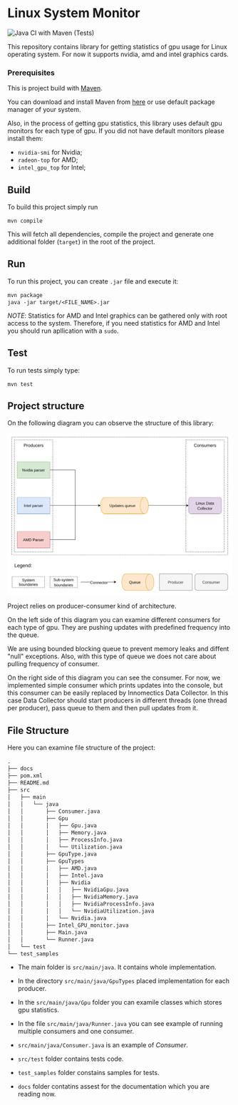 # Linux System Monitor

![Java CI with Maven (Tests)](https://github.com/AlisaMartyanova/Linux_System_Monitor/workflows/maven.yml/badge.svg)

This repository contains library for getting statistics of gpu usage for Linux operating system. For now it supports nvidia, amd and intel graphics cards.

### Prerequisites

This is project build with [Maven](https://maven.apache.org/).

You can download and install Maven from [here](https://maven.apache.org/download.cgi)
or use default package manager of your system.

Also, in the process of getting gpu statistics, this library uses default gpu monitors for each type of gpu. If you did not have default monitors please install them:

+ `nvidia-smi` for Nvidia;
+ `radeon-top` for AMD;
+ `intel_gpu_top` for Intel;

## Build

To build this project simply run

```
mvn compile
```

This will fetch all dependencies, compile the project and generate one additional 
folder (`target`) in the root of the project.

## Run

To run this project, you can create `.jar` file and execute it:

``` 
mvn package
java -jar target/<FILE_NAME>.jar
```

*NOTE*: Statistics for AMD and Intel graphics can be gathered only with root access to the system. Therefore, if you need statistics for AMD and Intel you should run apllication with a `sudo`.

## Test

To run tests simply type:

``` 
mvn test
```

## Project structure

On the following diagram you can observe the structure of this library:

![System structure](./docs/Structure.png)

Project relies on producer-consumer kind of architecture. 

On the left side of this diagram you can examine different consumers for each type of gpu. They are pushing updates with predefined frequency into the queue. 

We are using bounded blocking queue to prevent memory leaks and diffent "null" exceptions. Also, with this type of queue we does not care about pulling frequency of consumer. 

On the right side of this diagram you can see the consumer. For now, we implemented simple consumer which prints updates into the console, but this consumer can be easily replaced by Innomectics Data Collector. In this case Data Collector should start producers in different threads (one thread per producer), pass queue to them and then pull updates from it.

## File Structure

Here you can examine file structure of the project:

```
.
├── docs
├── pom.xml
├── README.md
├── src
│   ├── main
│   │   └── java
│   │       ├── Consumer.java
│   │       ├── Gpu
│   │       │   ├── Gpu.java
│   │       │   ├── Memory.java
│   │       │   ├── ProcessInfo.java
│   │       │   └── Utilization.java
│   │       ├── GpuType.java
│   │       ├── GpuTypes
│   │       │   ├── AMD.java
│   │       │   ├── Intel.java
│   │       │   ├── Nvidia
│   │       │   │   ├── NvidiaGpu.java
│   │       │   │   ├── NvidiaMemory.java
│   │       │   │   ├── NvidiaProcessInfo.java
│   │       │   │   └── NvidiaUtilization.java
│   │       │   └── Nvidia.java
│   │       ├── Intel_GPU_monitor.java
│   │       ├── Main.java
│   │       └── Runner.java
│   └── test
└── test_samples
```

+ The main folder is `src/main/java`. It contains whole implementation. 

+ In the directory `src/main/java/GpuTypes` placed implementation for each producer.

+ In the `src/main/java/Gpu` folder you can examile classes which stores gpu statistics.

+ In the file `src/main/java/Runner.java` you can see example of running multiple consumers and one consumer.

+ `src/main/java/Consumer.java` is an example of *Consumer*.

+ `src/test` folder contains tests code.

+ `test_samples` folder constains samples for tests.

+ `docs` folder contatins assest for the documentation which you are reading now.
